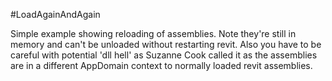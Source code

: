 #LoadAgainAndAgain

Simple example showing reloading of assemblies. Note they're still in memory and can't be unloaded without restarting revit. Also you have to be careful with potential 'dll hell' as Suzanne Cook called it as the assemblies are in a different AppDomain context to normally loaded revit assemblies.